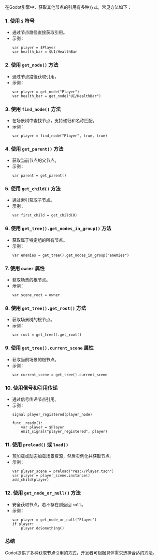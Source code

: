 在Godot引擎中，获取其他节点的引用有多种方式，常见方法如下：

### 1. **使用 `$` 符号**
   - 通过节点路径直接获取引用。
   - 示例：
     ```gdscript
     var player = $Player
     var health_bar = $UI/HealthBar
     ```

### 2. **使用 `get_node()` 方法**
   - 通过节点路径获取引用。
   - 示例：
     ```gdscript
     var player = get_node("Player")
     var health_bar = get_node("UI/HealthBar")
     ```

### 3. **使用 `find_node()` 方法**
   - 在场景树中查找节点，支持递归和名称匹配。
   - 示例：
     ```gdscript
     var player = find_node("Player", true, true)
     ```

### 4. **使用 `get_parent()` 方法**
   - 获取当前节点的父节点。
   - 示例：
     ```gdscript
     var parent = get_parent()
     ```

### 5. **使用 `get_child()` 方法**
   - 通过索引获取子节点。
   - 示例：
     ```gdscript
     var first_child = get_child(0)
     ```

### 6. **使用 `get_tree().get_nodes_in_group()` 方法**
   - 获取属于特定组的所有节点。
   - 示例：
     ```gdscript
     var enemies = get_tree().get_nodes_in_group("enemies")
     ```

### 7. **使用 `owner` 属性**
   - 获取场景的根节点。
   - 示例：
     ```gdscript
     var scene_root = owner
     ```

### 8. **使用 `get_tree().get_root()` 方法**
   - 获取场景树的根节点。
   - 示例：
     ```gdscript
     var root = get_tree().get_root()
     ```

### 9. **使用 `get_tree().current_scene` 属性**
   - 获取当前场景的根节点。
   - 示例：
     ```gdscript
     var current_scene = get_tree().current_scene
     ```

### 10. **使用信号和引用传递**
   - 通过信号传递节点引用。
   - 示例：
     ```gdscript
     signal player_registered(player_node)

     func _ready():
         var player = $Player
         emit_signal("player_registered", player)
     ```

### 11. **使用 `preload()` 或 `load()`**
   - 预加载或动态加载场景资源，然后实例化并获取节点。
   - 示例：
     ```gdscript
     var player_scene = preload("res://Player.tscn")
     var player = player_scene.instance()
     add_child(player)
     ```

### 12. **使用 `get_node_or_null()` 方法**
   - 安全获取节点，若不存在则返回 `null`。
   - 示例：
     ```gdscript
     var player = get_node_or_null("Player")
     if player:
         player.doSomething()
     ```

### 总结
Godot提供了多种获取节点引用的方式，开发者可根据具体需求选择合适的方法。